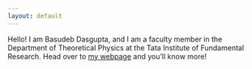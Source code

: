 ```yaml
---
layout: default
---
```


<div class="lead pretty-links">
  
Hello! I am Basudeb Dasgupta, and I am a faculty member in the Department of Theoretical Physics at the Tata Institute of Fundamental Research. Head over to [my webpage](https://www.bdasgupta.com) and you’ll know more!
  
</div>
  
